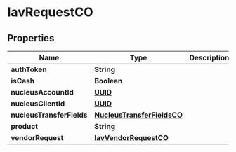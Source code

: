 
# IavRequestCO

## Properties
Name | Type | Description | Notes
------------ | ------------- | ------------- | -------------
**authToken** | **String** |  |  [optional]
**isCash** | **Boolean** |  |  [optional]
**nucleusAccountId** | [**UUID**](UUID.md) |  |  [optional]
**nucleusClientId** | [**UUID**](UUID.md) |  |  [optional]
**nucleusTransferFields** | [**NucleusTransferFieldsCO**](NucleusTransferFieldsCO.md) |  |  [optional]
**product** | **String** |  |  [optional]
**vendorRequest** | [**IavVendorRequestCO**](IavVendorRequestCO.md) |  |  [optional]



